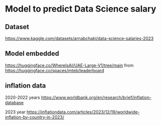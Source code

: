 # Model to predict Data Science salary

## Dataset

https://www.kaggle.com/datasets/arnabchaki/data-science-salaries-2023

## Model embedded

https://huggingface.co/WhereIsAI/UAE-Large-V1/tree/main from https://huggingface.co/spaces/mteb/leaderboard

## inflation data

2020-2022 years https://www.worldbank.org/en/research/brief/inflation-database 

2023 year https://inflationdata.com/articles/2023/12/19/worldwide-inflation-by-country-in-2023/ 